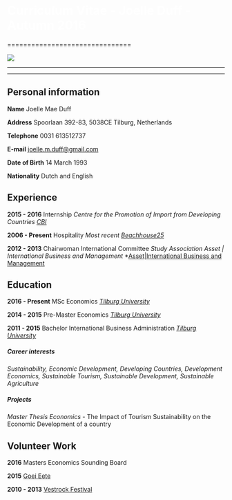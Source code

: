 
# <span style="color:white">Curriculum Vitae - Joelle Duff - Autumn 2016 </span>
===============================


![](https://media.licdn.com/mpr/mpr/shrinknp_200_200/p/3/005/098/2b8/176ff00.jpg)

------------------------
************************




## Personal information


**Name** Joelle Mae Duff

**Address** Spoorlaan 392-83, 5038CE Tilburg, Netherlands

**Telephone** 0031 613512737

**E-mail** [joelle.m.duff@gmail.com](joelle.m.duff@gmail.com) 

**Date of Birth** 14 March 1993

**Nationality** Dutch and English


## Experience

**2015 - 2016** Internship *Centre for the Promotion of Import from Developing Countries* *[CBI](https://www.cbi.eu/)*

**2006 - Present** Hospitality *Most recent* *[Beachhouse25](http://www.beachhouse25.nl/)*

**2012 - 2013** Chairwoman International Committee  *Study Association Asset | International Business and Management* *[Asset|International Business and Management](https://asset-ibm.nl/home)

## Education

**2016 - Present** MSc Economics 
*[Tilburg University](https://www.tilburguniversity.edu/education/masters-programmes/economics/)*

**2014 - 2015** Pre-Master Economics *[Tilburg University](https://www.tilburguniversity.edu/education/masters-programmes/economics/premaster/)*

**2011 - 2015** Bachelor International Business Administration *[Tilburg University](https://www.tilburguniversity.edu/education/bachelors-programs/international-business-administration/)*


##### Career interests 
*Sustainability, Economic Development, Developing Countries, Development Economics, Sustainable Tourism, Sustainable Development, Sustainable Agriculture*

##### Projects

*Master Thesis Economics* - The Impact of Tourism Sustainability on the Economic Development of a country 

## Volunteer Work

**2016** Masters Economics Sounding Board  

**2015** [Goei Eete](https://www.goeieete.nl/)

**2010 - 2013** [Vestrock Festival](http://www.vestrock.nl/)







